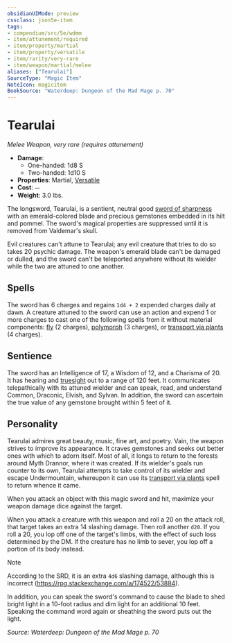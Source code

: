 ```yaml
---
obsidianUIMode: preview
cssclass: json5e-item
tags:
- compendium/src/5e/wdmm
- item/attunement/required
- item/property/martial
- item/property/versatile
- item/rarity/very-rare
- item/weapon/martial/melee
aliases: ["Tearulai"]
SourceType: "Magic Item"
NoteIcon: magicitem
BookSource: "Waterdeep: Dungeon of the Mad Mage p. 70"
---
```

# Tearulai
*Melee Weapon, very rare (requires attunement)*  

- **Damage**:
  - One-handed: 1d8 S
  - Two-handed: 1d10 S
- **Properties**: Martial, [Versatile](/2-Mechanics/CLI/rules/item-properties.md#Versatile)
- **Cost**: ⏤
- **Weight**: 3.0 lbs.

The longsword, Tearulai, is a sentient, neutral good [sword of sharpness](/2-Mechanics/CLI/items/sword-of-sharpness.md) with an emerald-colored blade and precious gemstones embedded in its hilt and pommel. The sword's magical properties are suppressed until it is removed from Valdemar's skull.

Evil creatures can't attune to Tearulai; any evil creature that tries to do so takes 20 psychic damage. The weapon's emerald blade can't be damaged or dulled, and the sword can't be teleported anywhere without its wielder while the two are attuned to one another.

## Spells

The sword has 6 charges and regains `1d4 + 2` expended charges daily at dawn. A creature attuned to the sword can use an action and expend 1 or more charges to cast one of the following spells from it without material components: [fly](/2-Mechanics/CLI/spells/fly.md) (2 charges), [polymorph](/2-Mechanics/CLI/spells/polymorph.md) (3 charges), or [transport via plants](/2-Mechanics/CLI/spells/transport-via-plants.md) (4 charges).

## Sentience

The sword has an Intelligence of 17, a Wisdom of 12, and a Charisma of 20. It has hearing and [truesight](/2-Mechanics/CLI/rules/senses.md#truesight) out to a range of 120 feet. It communicates telepathically with its attuned wielder and can speak, read, and understand Common, Draconic, Elvish, and Sylvan. In addition, the sword can ascertain the true value of any gemstone brought within 5 feet of it.

## Personality

Tearulai admires great beauty, music, fine art, and poetry. Vain, the weapon strives to improve its appearance. It craves gemstones and seeks out better ones with which to adorn itself. Most of all, it longs to return to the forests around Myth Drannor, where it was created. If its wielder's goals run counter to its own, Tearulai attempts to take control of its wielder and escape Undermountain, whereupon it can use its [transport via plants](/2-Mechanics/CLI/spells/transport-via-plants.md) spell to return whence it came.

When you attack an object with this magic sword and hit, maximize your weapon damage dice against the target.

When you attack a creature with this weapon and roll a 20 on the attack roll, that target takes an extra 14 slashing damage. Then roll another `d20`. If you roll a 20, you lop off one of the target's limbs, with the effect of such loss determined by the DM. If the creature has no limb to sever, you lop off a portion of its body instead.

> [!note]
> According to the SRD, it is an extra `4d6` slashing damage, although this is incorrect (https://rpg.stackexchange.com/a/174522/53884).

In addition, you can speak the sword's command to cause the blade to shed bright light in a 10-foot radius and dim light for an additional 10 feet. Speaking the command word again or sheathing the sword puts out the light.

*Source: Waterdeep: Dungeon of the Mad Mage p. 70*